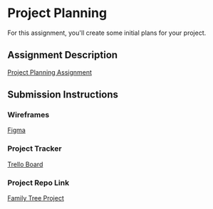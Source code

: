 # Project Planning
For this assignment, you'll create some initial plans for your project.

## Assignment Description
[Project Planning Assignment](https://education.launchcode.org/liftoff/modules/assignments/project-planning)

## Submission Instructions

### Wireframes

[Figma](https://www.figma.com/file/Xg4FNjCsbwelIAJR8c2Sr3/Family-Tree-Project?node-id=0%3A1&t=xPIJGCHtx7hSwDta-0)

### Project Tracker

[Trello Board](https://trello.com/b/4YeLWqGq/family-tree)

### Project Repo Link

[Family Tree Project](https://github.com/Jan-23-Liftoff-KC/team-michael-group-repo)

